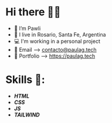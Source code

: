 # Hi there 👋🏻
- 🌺 I’m Pawli 
- 📍 I live in Rosario, Santa Fe, Argentina
- 💻 I'm working in a personal project
- 💌 Email --> contacto@paulag.tech
- 🦋 Portfolio --> https://paulag.tech

# Skills 🦖:
- <b><i>HTML</i></b>
- <b><i>CSS</i></b>
- <b><i>JS</i></b>
- <b><i>TAILWIND</i></b>
